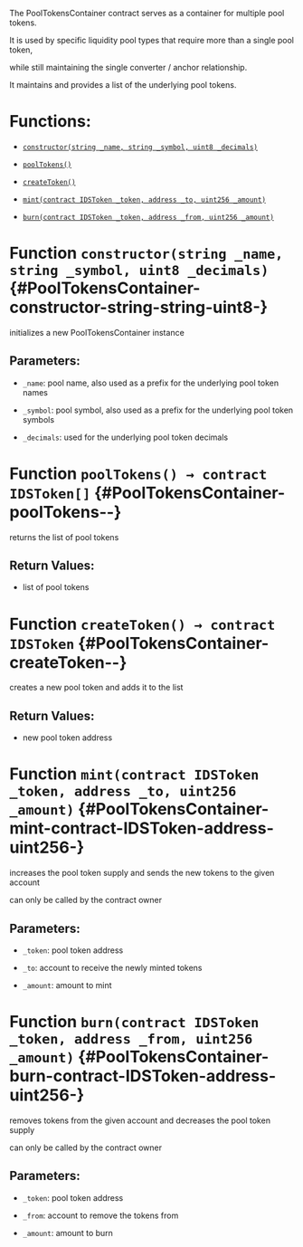 The PoolTokensContainer contract serves as a container for multiple pool tokens.

It is used by specific liquidity pool types that require more than a single pool token,

while still maintaining the single converter / anchor relationship.

It maintains and provides a list of the underlying pool tokens.

# Functions:

- [`constructor(string _name, string _symbol, uint8 _decimals)`](#PoolTokensContainer-constructor-string-string-uint8-)

- [`poolTokens()`](#PoolTokensContainer-poolTokens--)

- [`createToken()`](#PoolTokensContainer-createToken--)

- [`mint(contract IDSToken _token, address _to, uint256 _amount)`](#PoolTokensContainer-mint-contract-IDSToken-address-uint256-)

- [`burn(contract IDSToken _token, address _from, uint256 _amount)`](#PoolTokensContainer-burn-contract-IDSToken-address-uint256-)

# Function `constructor(string _name, string _symbol, uint8 _decimals)` {#PoolTokensContainer-constructor-string-string-uint8-}

initializes a new PoolTokensContainer instance

## Parameters:

- `_name`:       pool name, also used as a prefix for the underlying pool token names

- `_symbol`:     pool symbol, also used as a prefix for the underlying pool token symbols

- `_decimals`:   used for the underlying pool token decimals

# Function `poolTokens() → contract IDSToken[]` {#PoolTokensContainer-poolTokens--}

returns the list of pool tokens

## Return Values:

- list of pool tokens

# Function `createToken() → contract IDSToken` {#PoolTokensContainer-createToken--}

creates a new pool token and adds it to the list

## Return Values:

- new pool token address

# Function `mint(contract IDSToken _token, address _to, uint256 _amount)` {#PoolTokensContainer-mint-contract-IDSToken-address-uint256-}

increases the pool token supply and sends the new tokens to the given account

can only be called by the contract owner

## Parameters:

- `_token`:   pool token address

- `_to`:      account to receive the newly minted tokens

- `_amount`:  amount to mint

# Function `burn(contract IDSToken _token, address _from, uint256 _amount)` {#PoolTokensContainer-burn-contract-IDSToken-address-uint256-}

removes tokens from the given account and decreases the pool token supply

can only be called by the contract owner

## Parameters:

- `_token`:   pool token address

- `_from`:    account to remove the tokens from

- `_amount`:  amount to burn
